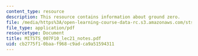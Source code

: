 ```yaml
---
content_type: resource
description: This resource contains information about ground zero.
file: /media/https%3A/open-learning-course-data-rc.s3.amazonaws.com/sts-007-technology-in-history-fall-2010/cb2775f10baaf968c9adca9a51594311_MITSTS_007F10_lec21_notes.pdf
file_type: application/pdf
resourcetype: Document
title: MITSTS_007F10_lec21_notes.pdf
uid: cb2775f1-0baa-f968-c9ad-ca9a51594311
---
```

